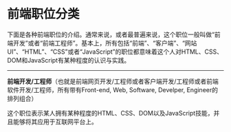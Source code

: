 # 前端职位分类

下面是各种前端职位的介绍。通常来说，或者最普遍来说，这个职位一般叫做“前端开发”或者“前端工程师”。基本上，所有包括“前端”、“客户端”、“网站UI”、“HTML”、“CSS”或者“JavaScript”的职位都意味着这个人对HTML、CSS、DOM和JavaScript有某种程度的认识与实践。

----

**前端开发/工程师**（也就是前端网页开发/工程师或者客户端开发/工程师或者前端软件开发/工程师，所有带有Front-end, Web, Software, Develper, Engineer的排列组合）

这个职位表示某人拥有某种程度的HTML、CSS、DOM以及JavaScript技能，并且能够将其应用于互联网平台上。